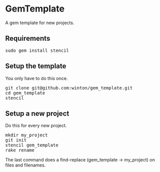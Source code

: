 GemTemplate
===========

A gem template for new projects.

Requirements
------------

<pre>
sudo gem install stencil
</pre>

Setup the template
------------------

You only have to do this once.

<pre>
git clone git@github.com:winton/gem_template.git
cd gem_template
stencil
</pre>

Setup a new project
-------------------

Do this for every new project.

<pre>
mkdir my_project
git init
stencil gem_template
rake rename
</pre>

The last command does a find-replace (gem\_template -> my\_project) on files and filenames.